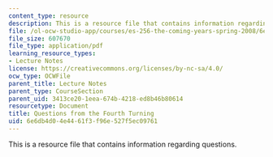 ```yaml
---
content_type: resource
description: This is a resource file that contains information regarding questions.
file: /ol-ocw-studio-app/courses/es-256-the-coming-years-spring-2008/6e6db4d04e4461f3f96e527f5ec09761_MITES_256S08_assn03.pdf
file_size: 607670
file_type: application/pdf
learning_resource_types:
- Lecture Notes
license: https://creativecommons.org/licenses/by-nc-sa/4.0/
ocw_type: OCWFile
parent_title: Lecture Notes
parent_type: CourseSection
parent_uid: 3413ce20-1eea-674b-4218-ed8b46b80614
resourcetype: Document
title: Questions from the Fourth Turning
uid: 6e6db4d0-4e44-61f3-f96e-527f5ec09761
---
```

This is a resource file that contains information regarding questions.